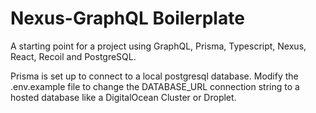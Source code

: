# Nexus-GraphQL Boilerplate

A starting point for a project using GraphQL, Prisma, Typescript, Nexus, React, Recoil and PostgreSQL.

Prisma is set up to connect to a local postgresql database. Modify the .env.example file to change the DATABASE_URL connection string to a hosted database like a DigitalOcean Cluster or Droplet.
